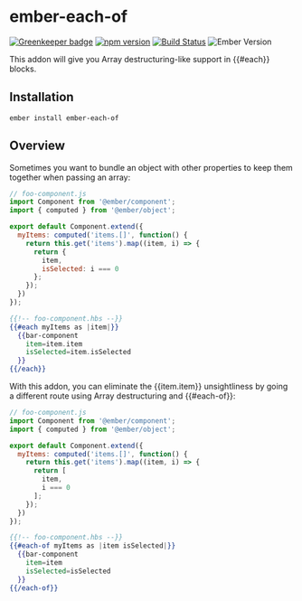# ember-each-of

[![Greenkeeper badge](https://badges.greenkeeper.io/kellyselden/ember-each-of.svg)](https://greenkeeper.io/)
[![npm version](https://badge.fury.io/js/ember-each-of.svg)](https://badge.fury.io/js/ember-each-of)
[![Build Status](https://travis-ci.org/kellyselden/ember-each-of.svg?branch=master)](https://travis-ci.org/kellyselden/ember-each-of)
![Ember Version](https://embadge.io/v1/badge.svg?start=2.8.0)

This addon will give you Array destructuring-like support in {{#each}} blocks.

## Installation

`ember install ember-each-of`

## Overview

Sometimes you want to bundle an object with other properties to keep them together when passing an array:

```js
// foo-component.js
import Component from '@ember/component';
import { computed } from '@ember/object';

export default Component.extend({
  myItems: computed('items.[]', function() {
    return this.get('items').map((item, i) => {
      return {
        item,
        isSelected: i === 0
      };
    });
  })
});
```

```hbs
{{!-- foo-component.hbs --}}
{{#each myItems as |item|}}
  {{bar-component
    item=item.item
    isSelected=item.isSelected
  }}
{{/each}}
```

With this addon, you can eliminate the {{item.item}} unsightliness by going a different route using Array destructuring and {{#each-of}}:

```js
// foo-component.js
import Component from '@ember/component';
import { computed } from '@ember/object';

export default Component.extend({
  myItems: computed('items.[]', function() {
    return this.get('items').map((item, i) => {
      return [
        item,
        i === 0
      ];
    });
  })
});
```

```hbs
{{!-- foo-component.hbs --}}
{{#each-of myItems as |item isSelected|}}
  {{bar-component
    item=item
    isSelected=isSelected
  }}
{{/each-of}}
```
